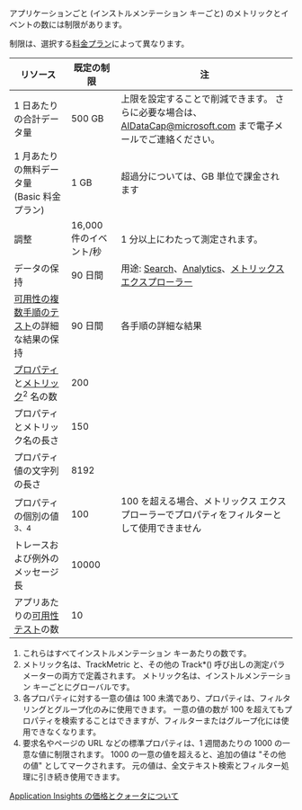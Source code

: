 アプリケーションごと (インストルメンテーション キーごと) のメトリックとイベントの数には制限があります。 

制限は、選択する[料金プラン](https://azure.microsoft.com/pricing/details/application-insights/)によって異なります。

| **リソース** | **既定の制限** | **注**
| --- | --- | --- |
| 1 日あたりの合計データ量 | 500 GB | 上限を設定することで削減できます。 さらに必要な場合は、AIDataCap@microsoft.com まで電子メールでご連絡ください。 
| 1 月あたりの無料データ量<br/> (Basic 料金プラン) | 1 GB | 超過分については、GB 単位で課金されます
| 調整 | 16,000 件のイベント/秒 | 1 分以上にわたって測定されます。 
| データの保持 | 90 日間 | 用途: [Search](../articles/application-insights/app-insights-diagnostic-search.md)、[Analytics](../articles/application-insights/app-insights-analytics.md)、[メトリックス エクスプローラー](../articles/application-insights/app-insights-metrics-explorer.md)
| [可用性の複数手順のテスト](../articles/application-insights/app-insights-monitor-web-app-availability.md#multi-step-web-tests)の詳細な結果の保持 | 90 日間 | 各手順の詳細な結果
| [プロパティ](../articles/application-insights/app-insights-api-custom-events-metrics.md#properties)と[メトリック](../articles/application-insights/app-insights-api-custom-events-metrics.md#properties)<sup>2</sup> 名の数 | 200 | 
| プロパティとメトリック名の長さ | 150 |
| プロパティ値の文字列の長さ | 8192 |
| プロパティの個別の値<sup>3、4</sup> | 100 | 100 を超える場合、メトリックス エクスプローラーでプロパティをフィルターとして使用できません
| トレースおよび例外のメッセージ長 | 10000 |
| アプリあたりの[可用性テスト](../articles/application-insights/app-insights-monitor-web-app-availability.md)の数  | 10 |

1. これらはすべてインストルメンテーション キーあたりの数です。
2. メトリック名は、TrackMetric と、その他の Track*() 呼び出しの測定パラメーターの両方で定義されます。 メトリック名は、インストルメンテーション キーごとにグローバルです。
3. 各プロパティに対する一意の値は 100 未満であり、プロパティは、フィルタリングとグループ化のみに使用できます。 一意の値の数が 100 を超えてもプロパティを検索することはできますが、フィルターまたはグループ化には使用できなくなります。
4. 要求名やページの URL などの標準プロパティは、1 週間あたりの 1000 の一意な値に制限されます。 1000 の一意の値を超えると、追加の値は "その他の値" としてマークされます。 元の値は、全文テキスト検索とフィルター処理に引き続き使用できます。


[Application Insights の価格とクォータについて](../articles/application-insights/app-insights-pricing.md)

<!--HONumber=Jan17_HO3-->


